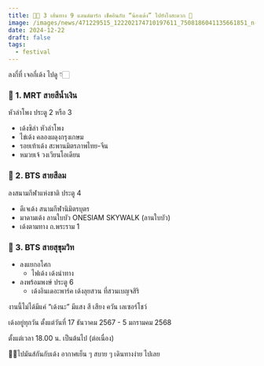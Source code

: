 ```yaml
---
title: 📌🚝 3 เส้นทาง 9 แลนด์มาร์ก เช็คอินกับ “น้องเด้ง” ไปยังไงสะดวก 🐷
image: /images/news/471229515_122202174710197611_7508186041135661851_n-1-.jpg
date: 2024-12-22
draft: false
tags:
  - festival
---
```

ลงกี่ที่ เจอกี่เด้ง ไปดู 👇🏻



### 📍 1. MRT สายสีน้ำเงิน

หัวลำโพง ประตู 2 หรือ 3

- เด้งซิล่า หัวลำโพง
- ไข่เด้ง คลองผดุงกรุงเกษม
- รอยเท้าเด้ง สะพานมิตรภาพไทย-จีน
- หมวยเจ้ วงเวียนโอเดียน

### 📍 2. BTS สายสีลม

ลงสนามกีฬาแห่งชาติ ประตู 4

- ดีเจเด้ง สนามกีฬานิมิตรบุตร
- มาดามเด้ง ลานใบบัว ONESIAM SKYWALK (ลานใบบัว)
- เด้งตามทาง ถ.พระราม 1

### 📍 3. BTS สายสุขุมวิท

- ลงแยกอโศก
  - ไฟเด้ง เด้งนำทาง
- ลงพร้อมพงษ์ ประตู 6
  - เด้งอินเดอะพาร์ค เด้งลุยสวน ที่สวนเบญจสิริ

งานนี้ไม่ได้มีแค่ “เด้งนะ” มีแสง สี เสียง ควัน เลเซอร์โชว์

เด้งอยู่ทุกวัน ตั้งแต่วันที่ 17 ธันวาคม 2567 - 5 มกรามคม 2568

ตั้งแต่เวลา 18.00 น. เป็นต้นไป (ต่อเนื่อง)



💃🏻ไปมันส์กันกับเด้ง อากาศเย็น ๆ สบาย ๆ เดินทางง่าย ไปเลย
